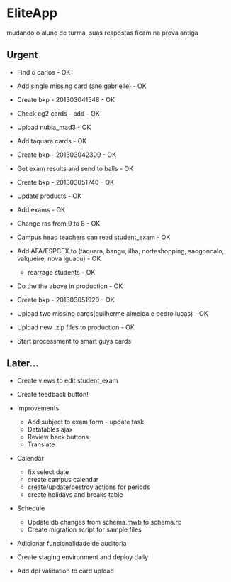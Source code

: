 # EliteApp

mudando o aluno de turma, suas respostas ficam na prova antiga
## Urgent

* Find o carlos - OK
* Add single missing card (ane gabrielle) - OK
* Create bkp - 201303041548 - OK

* Check cg2 cards - add - OK
* Upload nubia_mad3 - OK
* Add taquara cards - OK
* Create bkp - 201303042309 - OK
* Get exam results and send to balls - OK
* Create bkp - 201303051740 - OK


* Update products - OK
* Add exams - OK
* Change ras from 9 to 8 - OK
* Campus head teachers can read student_exam - OK
* Add AFA/ESPCEX to (taquara, bangu, ilha, norteshopping, saogoncalo, valqueire, nova iguacu) - OK
  * rearrage students - OK
* Do the the above in production - OK
* Create bkp - 201303051920 - OK

* Upload two missing cards(guilherme almeida e pedro lucas) - OK

* Upload new .zip files to production - OK
* Start processment to smart guys cards


## Later...

* Create views to edit student_exam

* Create feedback button!

* Improvements
  * Add subject to exam form - update task
  * Datatables ajax
  * Review back buttons
  * Translate

* Calendar
  * fix select date
  * create campus calendar
  * create/update/destroy actions for periods
  * create holidays and breaks table

* Schedule
  * Update db changes from schema.mwb to schema.rb
  * Create migration script for sample files

* Adicionar funcionalidade de auditoria
* Create staging environment and deploy daily
* Add dpi validation to card upload


